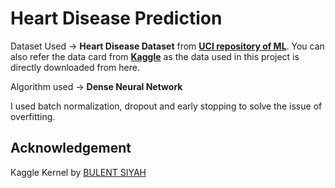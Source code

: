 # Heart Disease Prediction

Dataset Used -> **Heart Disease Dataset** from **[UCI repository of ML](https://archive.ics.uci.edu/dataset/45/heart+disease)**. You can also refer the data card from **[Kaggle](https://www.kaggle.com/datasets/yasserh/heart-disease-dataset)** as the data used in this project is directly downloaded from here.

Algorithm used -> **Dense Neural Network**

I used batch normalization, dropout and early stopping to solve the issue of overfitting.

## Acknowledgement

Kaggle Kernel by [BULENT SIYAH](https://www.kaggle.com/code/bulentsiyah/heart-disease-prediction-using-neural-networks)
